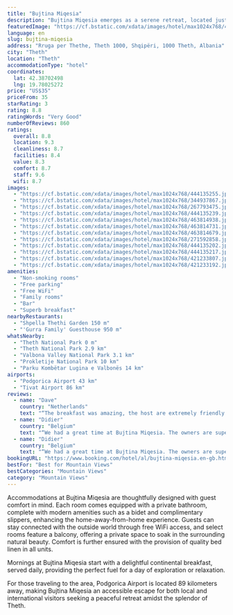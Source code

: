 ```yaml
---
title: "Bujtina Miqesia"
description: "Bujtina Miqesia emerges as a serene retreat, located just over 3 kilometers from the heart of Theth National Park."
featuredImage: "https://cf.bstatic.com/xdata/images/hotel/max1024x768/444135255.jpg?k=ff382735a42de163e7c83a4aab9a6b08d01ec61cf1f60cea57f5622b8d523df8&o=&hp=1"
language: en
slug: bujtina-miqesia
address: "Rruga per Thethe, Theth 1000, Shqipëri, 1000 Theth, Albania"
city: "Theth"
location: "Theth"
accommodationType: "hotel"
coordinates:
  lat: 42.38702498
  lng: 19.78025272
price: "US$35"
priceFrom: 35
starRating: 3
rating: 8.8
ratingWords: "Very Good"
numberOfReviews: 860
ratings:
  overall: 8.8
  location: 9.3
  cleanliness: 8.7
  facilities: 8.4
  value: 8.3
  comfort: 8.7
  staff: 9.6
  wifi: 8.7
images:
  - "https://cf.bstatic.com/xdata/images/hotel/max1024x768/444135255.jpg?k=ff382735a42de163e7c83a4aab9a6b08d01ec61cf1f60cea57f5622b8d523df8&o=&hp=1"
  - "https://cf.bstatic.com/xdata/images/hotel/max1024x768/344937867.jpg?k=3c0c0224611541870f92ea04a928ccd6fdc47dbd4dd66cf4d57fda1419716a43&o=&hp=1"
  - "https://cf.bstatic.com/xdata/images/hotel/max1024x768/267793475.jpg?k=a3bc51a5c398bd3f7f66848948e3ce86c0a81b0d1c7fad77a8c7140dc863e122&o=&hp=1"
  - "https://cf.bstatic.com/xdata/images/hotel/max1024x768/444135239.jpg?k=fcd6207ddb1b565c07a1a37e8b77a794b96104a252355bb68c5c65356fcad41d&o=&hp=1"
  - "https://cf.bstatic.com/xdata/images/hotel/max1024x768/463814938.jpg?k=8b243a81abec1d51b6eef0b461dbf28495b1d5ae63ddbd5655943257507fcb3a&o=&hp=1"
  - "https://cf.bstatic.com/xdata/images/hotel/max1024x768/463814731.jpg?k=bf958771816d8b71e5271f8ca7ecd244c0f84b47ab48fad2fb26699072ab9899&o=&hp=1"
  - "https://cf.bstatic.com/xdata/images/hotel/max1024x768/463814679.jpg?k=109200afccdd0cc3ec217126abcffc7338e73fc4d3b3dfd59dc719d7c401328c&o=&hp=1"
  - "https://cf.bstatic.com/xdata/images/hotel/max1024x768/271592858.jpg?k=b4a698a5a0ace897039434f042152be1f85c7b29053843830f43dbcea7dd9d20&o=&hp=1"
  - "https://cf.bstatic.com/xdata/images/hotel/max1024x768/444135202.jpg?k=8eab18e7207fa94016bb3fbce99f9993a0a1864de652820060ceb32fae061b9c&o=&hp=1"
  - "https://cf.bstatic.com/xdata/images/hotel/max1024x768/444135217.jpg?k=3bca6dc6c85a757a17250bb5e9d53415692425c97da98dd49478dc7b79406094&o=&hp=1"
  - "https://cf.bstatic.com/xdata/images/hotel/max1024x768/421233807.jpg?k=a2f2a69f5a196d8762f5d9fa5be553008a4d965779ecf949374120bdd8bc53a4&o=&hp=1"
  - "https://cf.bstatic.com/xdata/images/hotel/max1024x768/421233192.jpg?k=2588ff88296baddca92d3f911047571be5e6717d599477ee90cb1969cec7e5c6&o=&hp=1"
amenities:
  - "Non-smoking rooms"
  - "Free parking"
  - "Free WiFi"
  - "Family rooms"
  - "Bar"
  - "Superb breakfast"
nearbyRestaurants:
  - "Shpella Thethi Garden 150 m"
  - "'Gurra Family' Guesthouse 950 m"
whatsNearby:
  - "Theth National Park 0 m"
  - "Theth National Park 2.9 km"
  - "Valbona Valley National Park 3.1 km"
  - "Prokletije National Park 10 km"
  - "Parku Kombëtar Lugina e Valbonës 14 km"
airports:
  - "Podgorica Airport 43 km"
  - "Tivat Airport 86 km"
reviews:
  - name: "Dave"
    country: "Netherlands"
    text: "“The breakfast was amazing, the host are extremely friendly and happy to see you!”"
  - name: "Didier"
    country: "Belgium"
    text: "“We had a great time at Bujtina Miqesia. The owners are super friendly and they helped us in every possible aspect. They made sure we had everything we need. They even gave us a free upgrade to the superior suite. That was a wonderful surprise 😃...”"
  - name: "Didier"
    country: "Belgium"
    text: "“We had a great time at Bujtina Miqesia. The owners are super friendly and they helped us in every possible aspect. They made sure we had everything we need. The food is great as well and the location is just perfect! Right next to the river, a...”"
bookingURL: "https://www.booking.com/hotel/al/bujtina-miqesia.en-gb.html?aid=8035640"
bestFor: "Best for Mountain Views"
bestCategories: "Mountain Views"
category: "Mountain Views"
---
```


Accommodations at Bujtina Miqesia are thoughtfully designed with guest comfort in mind. Each room comes equipped with a private bathroom, complete with modern amenities such as a bidet and complimentary slippers, enhancing the home-away-from-home experience. Guests can stay connected with the outside world through free WiFi access, and select rooms feature a balcony, offering a private space to soak in the surrounding natural beauty. Comfort is further ensured with the provision of quality bed linen in all units.

Mornings at Bujtina Miqesia start with a delightful continental breakfast, served daily, providing the perfect fuel for a day of exploration or relaxation. 

For those traveling to the area, Podgorica Airport is located 89 kilometers away, making Bujtina Miqesia an accessible escape for both local and international visitors seeking a peaceful retreat amidst the splendor of Theth.